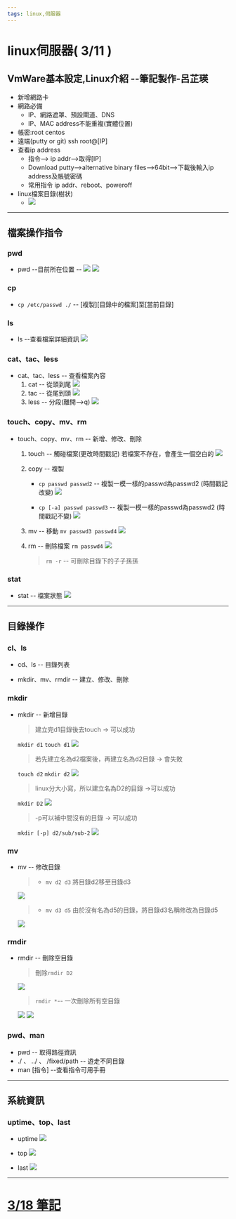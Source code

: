 ```yaml
---
tags: linux,伺服器
---
```


# linux伺服器( 3/11 ) 

## VmWare基本設定,Linux介紹 --筆記製作-呂芷瑛

* 新增網路卡
* 網路必備
    * IP、網路遮罩、預設閘道、DNS
    *    IP、MAC address不能重複(實體位置)
* 帳密:root centos
* 遠端(putty or git) ssh root@[IP]
* 查看ip address  
    * 指令--> ip addr-->取得[IP]
    *  Download putty-->alternative binary files-->64bit-->下載後輸入ip address及帳號密碼
    *  常用指令  ip addr、reboot、poweroff
*  linux檔案目錄(樹狀)
    *  ![](https://i.imgur.com/2Dj4eDS.png)


---
## 檔案操作指令

### pwd
*  pwd --目前所在位置
--
    ![](https://i.imgur.com/r1EmIDj.png)
    ![](https://i.imgur.com/Q0auyRK.png)

### cp
* 
    `cp /etc/passwd ./` -- [複製][目錄中的檔案]至[當前目錄]

### ls
* ls --查看檔案詳細資訊
![](https://i.imgur.com/z7BIRQP.png)

### cat、tac、less
* cat、tac、less -- 查看檔案內容
    1. cat -- 從頭到尾
        ![](https://i.imgur.com/F1oWDGS.png)
    2. tac -- 從尾到頭
        ![](https://i.imgur.com/fjIhZGm.png)
    3. less -- 分段(離開-->q)
        ![](https://i.imgur.com/Ri7Xs8G.png)

### touch、copy、mv、rm
* touch、copy、mv、rm -- 新增、修改、刪除
    1. touch -- 觸碰檔案(更改時間戳記)
        若檔案不存在，會產生一個空白的
        ![](https://i.imgur.com/qTSWePX.png)
    2. copy -- 複製
        * `cp passwd passwd2` -- 複製一模一樣的passwd為passwd2 (時間戳記改變)
        ![](https://i.imgur.com/qlLFx6r.png)

        * `cp [-a] passwd passwd3` -- 複製一模一樣的passwd為passwd2 (時間戳記不變)
        ![](https://i.imgur.com/Y7QSkB8.png)


    3. mv -- 移動
        `mv passwd3 passwd4`
        ![](https://i.imgur.com/COWyjcT.png)

    4. rm -- 刪除檔案
        `rm passwd4`
        ![](https://i.imgur.com/7KteWbg.png)

        > `rm -r` -- 可刪除目錄下的子子孫孫

### stat
* stat -- 檔案狀態
    ![](https://i.imgur.com/RNa5t4O.png)

---
## 目錄操作
### cl、ls
* cd、ls -- 目錄列表

* mkdir、mv、rmdir -- 建立、修改、刪除

### mkdir

* mkdir -- 新增目錄
    >  建立完d1目錄後去touch -> 可以成功

    `mkdir d1`
    `touch d1`
    ![](https://i.imgur.com/wxSvycU.png)

    >  若先建立名為d2檔案後，再建立名為d2目錄 -> 會失敗

    `touch d2`
    `mkdir d2`
    ![](https://i.imgur.com/vaGKUkg.png)

    >  linux分大小寫，所以建立名為D2的目錄 ->可以成功

    `mkdir D2`
     ![](https://i.imgur.com/2vyuRVi.png)


    >  -p可以補中間沒有的目錄 -> 可以成功

    `mkdir [-p] d2/sub/sub-2`
    ![](https://i.imgur.com/vTfNUND.png)

### mv
 * mv -- 修改目錄
    >   * `mv d2 d3`  將目錄d2移至目錄d3

    ![](https://i.imgur.com/SiPl3S9.png)
    >   * `mv d3 d5`  由於沒有名為d5的目錄，將目錄d3名稱修改為目錄d5

    ![](https://i.imgur.com/k3oGGwx.png)

### rmdir
* rmdir -- 刪除空目錄
    >    刪除`rmdir D2`

    ![](https://i.imgur.com/TaD99Tu.png)


    > `rmdir *`-- 一次刪除所有空目錄

    ![](https://i.imgur.com/xVM8ad6.png)
    ![](https://i.imgur.com/PHzqH23.png)


### pwd、man
* pwd -- 取得路徑資訊
* ./ 、 ../ 、 /fixed/path -- 遊走不同目錄
* man [指令] --查看指令可用手冊


---

## 系統資訊
### uptime、top、last
* uptime
    ![](https://i.imgur.com/ez6bzh8.png)

* top
    ![](https://i.imgur.com/sT6re3G.png)

* last
    ![](https://i.imgur.com/ajhrB9m.png)

        

      


        
        


---


# [3/18 筆記](https://hackmd.io/IabSEEHgTxePtZJPLwaguA/)

